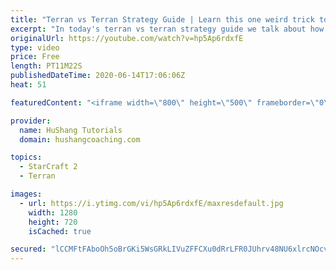 ```yaml
---
title: "Terran vs Terran Strategy Guide | Learn this one weird trick to macro like a GM"
excerpt: "In today's terran vs terran strategy guide we talk about how you can continue to improve your macro into diamond and masters, where everyone is already making scv's consistently. What more could there be right? Let's take a look!  Terran vs Terran Guide | Learn this one weird trick to macro like a GM"
originalUrl: https://youtube.com/watch?v=hp5Ap6rdxfE
type: video
price: Free
length: PT11M22S
publishedDateTime: 2020-06-14T17:06:06Z
heat: 51

featuredContent: "<iframe width=\"800\" height=\"500\" frameborder=\"0\" src=\"https://www.youtube.com/embed/hp5Ap6rdxfE\" allow=\"accelerometer; autoplay; encrypted-media; gyroscope; picture-in-picture\" allowfullscreen></iframe>"

provider:
  name: HuShang Tutorials
  domain: hushangcoaching.com

topics:
  - StarCraft 2
  - Terran

images:
  - url: https://i.ytimg.com/vi/hp5Ap6rdxfE/maxresdefault.jpg
    width: 1280
    height: 720
    isCached: true

secured: "lCCMFtFAboOh5oBrGKi5WsGRkLIVuZFFCXu0dRrLFR0JUhrv48NU6xlrcNOcvF3Tkvs0al1B+Y93FFh2Z82fT/4WYBRenZisHc2y5iBVQ+969gOjcPuCrK1L4eWAiKLP3ztgZC3afI4+k5m0SlqGs9Uo0fD20bKb5RNEoO+i31LGQ0Esgn6VnD0ibp/ZFXnzAX5h3OEXzx9JzfzFyAraaAZ3+mYmurEHvuAF0NeoiYasOxxpBTEIZPrbW9qt8GYj7pa2jxWxKD9Sgvigtn8FDTyWcnBYHp5lDnBMTZ0kPfyCw1IYw3drcTlU8a6PpKbxNisqkjxJ4e51dbqe6lwYmsZGleDm3Nt3PiCM3G5bo+gZaFf9gcd/nf4dN2yoNP4jcfUFyJ/K5VyIstql9D+I5YnJTvvYsXQPlrJ+JqtJr9w=;eJrAj2O9OxEDTbRDztN4VQ=="
---
```


